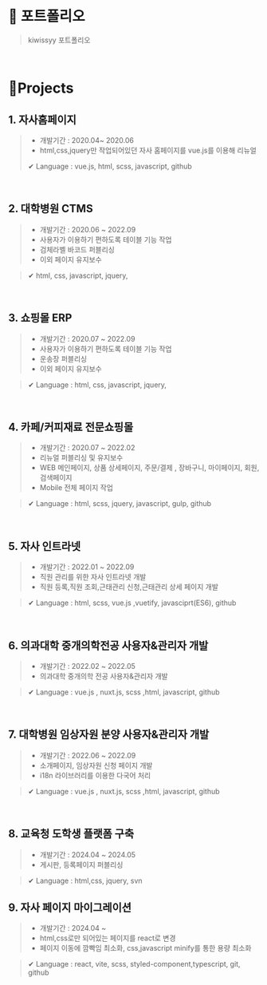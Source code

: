 # 🎹 포트폴리오

> kiwissyy 포트폴리오

<br />


# 📝Projects

## 1. 자사홈페이지

>
> - 개발기간 : 2020.04~ 2020.06
> - html,css,jquery만 작업되어있던 자사 홈페이지를 vue.js를 이용해 리뉴얼
>
> ✔ Language : vue.js, html, scss, javascript, github
>

<br />

## 2. 대학병원 CTMS
>
> - 개발기간 : 2020.06 ~ 2022.09
> - 사용자가 이용하기 편하도록 테이블 기능 작업
> - 검체라벨 바코드 퍼블리싱
> - 이외 페이지 유지보수

> ✔ html, css, javascript, jquery, 

<br />

## 3. 쇼핑몰 ERP
>
> - 개발기간 : 2020.07 ~ 2022.09
> - 사용자가 이용하기 편하도록 테이블 기능 작업
> - 운송장 퍼블리싱
> - 이외 페이지 유지보수

> ✔ Language : html, css, javascript, jquery, 

<br />

## 4. 카페/커피재료 전문쇼핑몰
>
> - 개발기간 : 2020.07 ~ 2022.02
> - 리뉴얼 퍼블리싱 및 유지보수
> - WEB 메인페이지, 상품 상세페이지, 주문/결제 , 장바구니, 마이페이지, 회원, 검색페이지
> - Mobile 전체 페이지 작업

> ✔ Language : html, scss, jquery, javascript, gulp, github
>

<br />

## 5. 자사 인트라넷
>
> - 개발기간 : 2022.01 ~ 2022.09
> - 직원 관리를 위한 자사 인트라넷 개발
> - 직원 등록,직원 조회,근태관리 신청,근태관리 상세 페이지 개발

> ✔ Language : html, scss, vue.js ,vuetify, javasciprt(ES6), github

<br />

## 6. 의과대학 중개의학전공 사용자&관리자 개발
>
> - 개발기간 : 2022.02 ~ 2022.05
> - 의과대학 중개의학 전공 사용자&관리자 개발

> ✔ Language :  vue.js , nuxt.js, scss ,html, javascript, github

<br />

## 7. 대학병원 임상자원 분양 사용자&관리자 개발
>
> - 개발기간 : 2022.06 ~ 2022.09
> - 소개페이지, 임상자원 신청 페이지 개발
> - i18n 라이브러리를 이용한 다국어 처리

> ✔ Language :  vue.js , nuxt.js, scss ,html, javascript, github

<br />

## 8. 교육청 도학생 플랫폼 구축
>
> - 개발기간 : 2024.04 ~ 2024.05
> - 게시판, 등록페이지 퍼블리싱

> ✔ Language :  html,css, jquery, svn

## 9. 자사 페이지 마이그레이션
>
> - 개발기간 : 2024.04 ~
> - html,css로만 되어있는 페이지를 react로 변경
> - 페이지 이동에 깜빡임 최소화, css,javascript minify를 통한 용량 최소화

> ✔ Language :  react, vite, scss, styled-component,typescript, git, github



